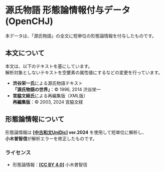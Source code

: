 # 源氏物語 形態論情報付与データ (OpenCHJ)

本データは、「源氏物語」の全文に短単位の形態論情報を付与したものです。

## 本文について
本文は、以下のテキストを基にしています。  
解析対象としないテキストを空要素の属性値にするなどの変更を行っています。

- **渋谷栄一氏**による源氏物語テキスト  
  **「源氏物語の世界」**：© 1996, 2014 渋谷栄一  
- **宮脇文経氏**による再編集版（XML版）  
  **再編集版**：© 2003, 2024 宮脇文経  

## 形態論情報について
形態論情報は **[[中古和文UniDic](https://clrd.ninjal.ac.jp/unidic/download_all.html#unidic_wabun)] ver.2024** を使用して短単位に解析し、  
**小木曽智信**が解析エラーを修正したものです。

### ライセンス
- 形態論情報：**[[CC BY 4.0](https://creativecommons.org/licenses/by/4.0/)]** 小木曽智信
